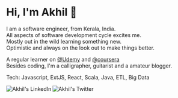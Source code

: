 # Hi, I'm Akhil :panda_face: #

I am a software engineer, from Kerala, India. <br/>
All aspects of software development cycle excites me. </br>
Mostly out in the wild learning something new. <br/>
Optimistic and always on the look out to make things better.

A regular learner on [@Udemy](www.udemy.com) and [@coursera](www.coursera.org) <br/>
Besides coding, I'm a calligrapher, guitarist and a amateur blogger.

Tech: Javascript, ExtJS, React, Scala, Java, ETL, Big Data 

<a href="https://www.linkedin.com/in/akhil-j-a614b8100/">
<img align="left" alt="Akhil's LinkedIn" src="https://img.icons8.com/cute-clipart/64/000000/linkedin.png"/>
</a>

<a href="https://twitter.com/akitheguitarist">
<img align="left" alt="Akhil's Twitter" src="https://img.icons8.com/cute-clipart/64/000000/twitter.png"/>
</a>
